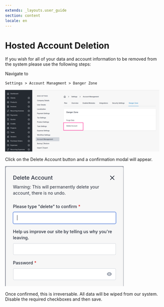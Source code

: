 ```yaml
---
extends: _layouts.user_guide 
section: content
locale: en
---
```


# Hosted Account Deletion

If you wish for all of your data and account information to be removed from the system please use the following steps:

Navigate to

```
Settings > Account Managment > Danger Zone
```

![alt text](/assets/images/account/account_danger_zone.png "Danger Zone")

Click on the Delete Account button and a confirmation modal will appear.

![alt text](/assets/images/account/account_delete_modal.png "Confirm account deletion")

<x-warning>
Once confirmed, this is irreversable. All data will be wiped from our system. 
</x-warning>

<x-warning>
Disable the required checkboxes and then save.
</x-warning>